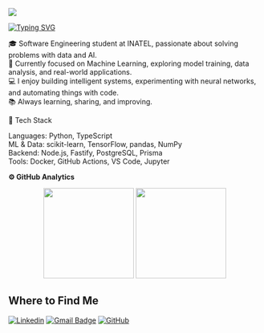 ![](https://komarev.com/ghpvc/?username=gabriel-pivoto&color=006bed)

[![Typing SVG](https://readme-typing-svg.demolab.com?font=Fira+Code&pause=1000&width=435&lines=Hello!+I'm+Gabriel+Pivoto+%F0%9F%91%8B)](https://git.io/typing-svg)

🎓 Software Engineering student at INATEL, passionate about solving problems with data and AI. <br>
🤖 Currently focused on Machine Learning, exploring model training, data analysis, and real-world applications.<br>
💻 I enjoy building intelligent systems, experimenting with neural networks, and automating things with code.<br>
📚 Always learning, sharing, and improving.<br>

🧠 Tech Stack

Languages: Python, TypeScript<br>
ML & Data: scikit-learn, TensorFlow, pandas, NumPy<br>
Backend: Node.js, Fastify, PostgreSQL, Prisma<br>
Tools: Docker, GitHub Actions, VS Code, Jupyter<br>

**⚙️ GitHub Analytics**

<div align="center">
  <img height="180em" src="https://github-readme-stats.vercel.app/api?username=gabriel-pivoto&theme=transparent&bg_color=000&border_color=30A3DC&show_icons=true&icon_color=30A3DC&title_color=E94D5F&text_color=FFF" />
  <img height="180em" src="https://github-readme-stats-git-masterrstaa-rickstaa.vercel.app/api/top-langs/?username=gabriel-pivoto&layout=compact&bg_color=000&border_color=30A3DC&title_color=E94D5F&text_color=FFF" />
</div>


## Where to Find Me

[![Linkedin](https://img.shields.io/badge/-LinkedIn-blue?style=flat-square&logo=Linkedin&logoColor=white&link=https://www.linkedin.com/in/gabriel-pivoto-252027227/)](https://www.linkedin.com/in/gabriel-pivoto-252027227/)
[![Gmail Badge](https://img.shields.io/badge/-email-006bed?style=flat-square&logo=Gmail&logoColor=white&link=mailto:gabrielspivoto@gmail.com)](mailto:gabrielspivoto@gmail.com)
[![GitHub](https://img.shields.io/github/followers/gabriel-pivoto?label=follow&style=social)](https://github.com/gabriel-pivoto)
